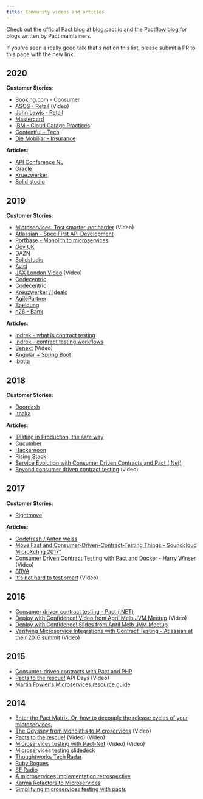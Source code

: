 ```yaml
---
title: Community videos and articles
---
```


Check out the official Pact blog at [blog.pact.io](http://blog.pact.io) and the [Pactflow blog](https://pactflow.io/blog) for blogs written by Pact maintainers.

If you've seen a really good talk that's not on this list, please submit a PR to this page with the new link.

## 2020

**Customer Stories**:
* [Booking.com - Consumer](https://medium.com/better-programming/your-contract-tests-are-not-protecting-you-563a5d6cdfef)
* [ASOS - Retail](https://www.youtube.com/watch?v=SAtXTT214ro&feature=youtu.be) (Video)
* [John Lewis - Retail](https://medium.com/john-lewis-software-engineering/consumer-driven-contract-testing-a-scalable-testing-strategy-for-microservices-3f2b09f99ed1)
* [Mastercard](https://developer.mastercard.com/blog/consumer-driven-contracts-to-the-rescue/)
* [IBM - Cloud Garage Practices](https://www.ibm.com/garage/method/practices/code/contract-driven-testing)
* [Contentful - Tech](https://www.meetup.com/continuous-testing-meetup-berlin/events/267088189/)
* [Die Mobiliar - Insurance](https://medium.com/@dany.marques/how-to-set-up-pact-tests-with-angular-jest-ae157f272428)

**Articles**:
* [API Conference NL](https://apiconference.net/microservices/testing-microservices-with-consumer-driven-contracts/)
* [Oracle](https://blogs.oracle.com/javamagazine/how-to-test-java-microservices-with-pact?source=:em:nw:mt::RC_WWMK190726P00001:NSL400044496&elq_mid=159020&sh=112606151426090819312817243332&cmid=WWMK190726P00001C0008)
* [Kruezwerker](https://kreuzwerker.de/post/migrating-pact-contract-tests-from-junit4-to-junit5)
* [Solid studio](https://solidstudio.io/blog/consumer-driven-contract-ci-cd.html)

## 2019
**Customer Stories**:
* [Microservices. Test smarter, not harder](https://youtu.be/mFnKHcqSJ3I) (Video)
* [Atlassian - Spec First API Development](https://www.atlassian.com/blog/technology/spec-first-api-development)
* [Portbase - Monolith to microservices](https://www.infoq.com/news/2019/02/contract-testing-microservices/)
* [Gov UK](https://technology.blog.gov.uk/2019/01/29/lessons-learnt-using-contract-testing-in-gov-uk-pay/)
* [DAZN](https://medium.com/dazn-tech/pact-contract-testing-dealing-with-authentication-on-the-provider-51fd46fdaa78)
* [Solidstudio](https://solidstudio.io/blog/consumer-driven-contract-introduction.html)
* [Avisi](https://www.avisi.nl/blog/keep-your-microservices-compatible-with-consumer-driven-contract-testing)
* [JAX London Video](https://www.youtube.com/watch?v=l5IEMOk4QiM) (Video)
* [Codecentric](https://blog.codecentric.de/en/2019/10/consumer-driven-contract-testing-with-pact/)
* [Codecentric](https://blog.codecentric.de/en/2019/11/message-pact-contract-testing-in-event-driven-applications/)
* [Kreuzwerker / Idealo](https://kreuzwerker.de/post/introduction-to-consumer-driven-contract-testing)
* [AgilePartner](https://www.agilepartner.net/en/pact-broker-the-missing-piece-of-your-consumer-driven-contract-approach-part-3/)
* [Baeldung](https://www.baeldung.com/pact-junit-consumer-driven-contracts)
* [n26 - Bank](https://confengine.com/inedocon-2019/proposal/9293/confidently-releasing-microservices-with-consumer-driven-contracts-testing)

**Articles**:
* [Indrek - what is contract testing](https://blog.indrek.io/articles/consumer-driven-contract-testing/)
* [Indrek - contract testing workflows](https://blog.indrek.io/articles/pact-workflow/)
* [Benext](https://youtu.be/8XMUtBKmeCE?t=2107) (Video)
* [Angular + Spring Boot](https://medium.com/@richard.hendricksen/consumer-driven-contract-testing-with-pact-for-angular-and-spring-boot-9c84caac4040)
* [Ibotta](https://medium.com/building-ibotta/understanding-pact-and-contract-testing-as-part-of-a-complete-testing-strategy-f062a52a317c)

## 2018

**Customer Stories**:
* [Doordash](https://doordash.engineering/2018/11/05/contract-testing-with-pact/)
* [Ithaka](https://medium.com/build-smarter/consumer-driven-contracts-with-pact-eddb234278dd)

**Articles**:
* [Testing in Production, the safe way](https://medium.com/@copyconstruct/testing-in-production-the-safe-way-18ca102d0ef1)
* [Cucumber](https://www.slideshare.net/sebrose/contract-testing-and-pact)
* [Hackernoon](https://hackernoon.com/how-to-test-microservices-with-consumer-driven-contracts-9bf5c2c05349)
* [Rising Stack](https://blog.risingstack.com/consumer-driven-contract-testing-with-pact/)
* [Service Evolution with Consumer Driven Contracts and Pact \(.Net\)](http://adamrodger.github.io/blog/2018/07/05/consumer-driven-contracts.html)
* [Beyond consumer driven contract testing](https://www.youtube.com/watch?v=n5QFe6uwWHI&list=TLPQMjEwODIwMjC3gGz7zy58gQ&index=2) (video)

## 2017

**Customer Stories**:
* [Rightmove](https://www.infoq.com/articles/microservices-consumer-driven-contracts-pact-docker/)

**Articles**:
* [Codefresh / Anton weiss](https://codefresh.io/docker-tutorial/how-to-test-microservice-integration-with-pact/)
* [Move Fast and Consumer-Driven-Contract-Testing Things - Soundcloud MicroXchng 2017"](https://speakerdeck.com/alonpeer/move-fast-and-consumer-driven-contract-test-things)
* [Consumer Driven Contract Testing with Pact and Docker - Harry Winser](https://www.youtube.com/watch?v=pnWVYeDVo2s) (Video)
* [BBVA](https://www.bbva.com/en/consumer-driven-contract-tests/)
* [It's not hard to test smart](https://www.youtube.com/watch?v=79GKBYSqMIo) (Video)

## 2016

* [Consumer driven contract testing - Pact \(.NET\)](https://medium.com/@ericjwhuang/consumer-driven-contract-testing-pact-d791a3eac72a/)
* [Deploy with Confidence! Video from April Melb JVM Meetup](https://www.youtube.com/watch?v=h-79QmIV824) (Video)
* [Deploy with Confidence! Slides from April Melb JVM Meetup](https://github.com/pact-foundation/pact.io/tree/9da206b230a2f794aab2eb927a70e9c53e693810/media/media/Pact%20-%20Deploy%20with%20Confidence!.pdf).
* [Verifying Microservice Integrations with Contract Testing - Atlassian at their 2016 summit](https://www.youtube.com/watch?v=-6x6XBDf9sQ&feature=youtu.be) (Video)

## 2015
* [Consumer-driven contracts with Pact and PHP](http://www.andykelk.net/tech/consumer-driven-contracts-with-pact-and-php)
* [Pacts to the rescue!](http://www.infoq.com/presentations/pact) API Days \(Video\)
* [Martin Fowler's Microservices resource guide](http://martinfowler.com/microservices/)

## 2014

* [Enter the Pact Matrix. Or, how to decouple the release cycles of your microservices.](http://techblog.realestate.com.au/enter-the-pact-matrix-or-how-to-decouple-the-release-cycles-of-your-microservices/)
* [The Odyssey from Monoliths to Microservices](https://yow.eventer.com/yow-2014-1222/the-odyssey-from-monoliths-to-microservices-at-realestate-com-au-by-beth-skurrie-and-evan-bottcher-and-jon-eaves-1751) \(Video\)
* [Pacts to the rescue!](https://www.youtube.com/watch?v=KwpDu9SuAbI) \(Video\) (Video)
* [Microservices testing with Pact-Net](https://www.youtube.com/watch?v=SMadH_ALLII) \(Video\) (Video)
* [Microservices testing slidedeck](http://martinfowler.com/articles/microservice-testing/)
* [Thoughtworks Tech Radar](https://github.com/pact-foundation/pact-ruby)
* [Ruby Rogues](http://rubyrogues.com/176-rr-rails-as-an-soa-client-with-pete-hodgson/)
* [SE Radio](http://www.se-radio.net/2014/10/episode-213-james-lewis-on-microservices/)
* [A microservices implementation retrospective](http://techblog.realestate.com.au/a-microservices-implementation-retrospective/)
* [Karma Refactors to Microservices](http://www.infoq.com/news/2014/07/karma-microservices)
* [Simplifying microservices testing with pacts](http://dius.com.au/2014/05/19/simplifying-micro-service-testing-with-pacts/)
